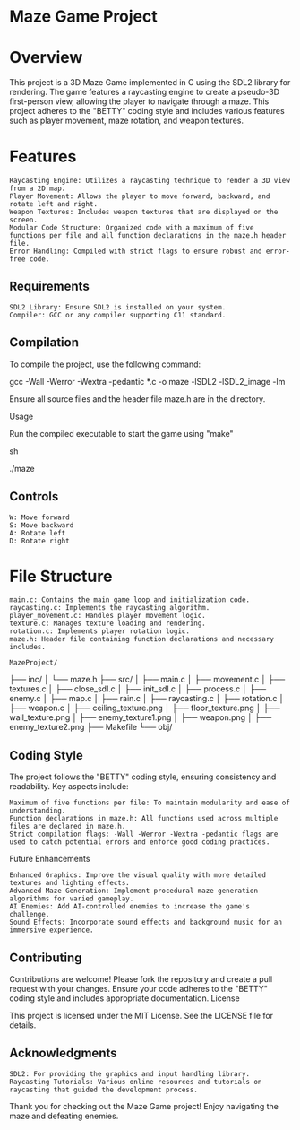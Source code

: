 #	Maze Game Project

#	Overview

This project is a 3D Maze Game implemented in C using the SDL2 library for rendering. The game features a raycasting engine to create a pseudo-3D first-person view, allowing the player to navigate through a maze. This project adheres to the "BETTY" coding style and includes various features such as player movement, maze rotation, and weapon textures.

#	Features

    Raycasting Engine: Utilizes a raycasting technique to render a 3D view from a 2D map.
    Player Movement: Allows the player to move forward, backward, and rotate left and right.
    Weapon Textures: Includes weapon textures that are displayed on the screen.
    Modular Code Structure: Organized code with a maximum of five functions per file and all function declarations in the maze.h header file.
    Error Handling: Compiled with strict flags to ensure robust and error-free code.

##	Requirements

    SDL2 Library: Ensure SDL2 is installed on your system.
    Compiler: GCC or any compiler supporting C11 standard.

##	Compilation

To compile the project, use the following command:

gcc -Wall -Werror -Wextra -pedantic *.c -o maze -lSDL2 -lSDL2_image -lm

Ensure all source files and the header file maze.h are in the directory.


Usage

Run the compiled executable to start the game using "make"

sh

./maze

##	Controls

    W: Move forward
    S: Move backward
    A: Rotate left
    D: Rotate right

#	File Structure
    main.c: Contains the main game loop and initialization code.
    raycasting.c: Implements the raycasting algorithm.
    player_movement.c: Handles player movement logic.
    texture.c: Manages texture loading and rendering.
    rotation.c: Implements player rotation logic.
    maze.h: Header file containing function declarations and necessary includes.

	MazeProject/
├── inc/
│   └── maze.h
├── src/
│   ├── main.c
│   ├── movement.c
│   ├── textures.c
│   ├── close_sdl.c
│   ├── init_sdl.c
│   ├── process.c
│   ├── enemy.c
│   ├── map.c
│   ├── rain.c
│   ├── raycasting.c
│   ├── rotation.c
│   ├── weapon.c
│   ├── ceiling_texture.png
│   ├── floor_texture.png
│   ├── wall_texture.png
│   ├── enemy_texture1.png
│   ├── weapon.png
│   ├── enemy_texture2.png
├── Makefile
└── obj/
	

##	Coding Style

The project follows the "BETTY" coding style, ensuring consistency and readability. Key aspects include:

    Maximum of five functions per file: To maintain modularity and ease of understanding.
    Function declarations in maze.h: All functions used across multiple files are declared in maze.h.
    Strict compilation flags: -Wall -Werror -Wextra -pedantic flags are used to catch potential errors and enforce good coding practices.

Future Enhancements

    Enhanced Graphics: Improve the visual quality with more detailed textures and lighting effects.
    Advanced Maze Generation: Implement procedural maze generation algorithms for varied gameplay.
    AI Enemies: Add AI-controlled enemies to increase the game's challenge.
    Sound Effects: Incorporate sound effects and background music for an immersive experience.

##	Contributing

Contributions are welcome! Please fork the repository and create a pull request with your changes. Ensure your code adheres to the "BETTY" coding style and includes appropriate documentation.
License

This project is licensed under the MIT License. See the LICENSE file for details.

##	Acknowledgments

    SDL2: For providing the graphics and input handling library.
    Raycasting Tutorials: Various online resources and tutorials on raycasting that guided the development process.


Thank you for checking out the Maze Game project! Enjoy navigating the maze and defeating enemies.


